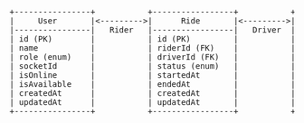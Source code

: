 <pre lang="markdown">

+----------------+           +-----------------+           +----------------+
|     User       |<--------->|      Ride       |<--------->|     User       |
|----------------|   Rider   |-----------------|   Driver  |----------------|
| id (PK)        |           | id (PK)         |           | id (PK)        |
| name           |           | riderId (FK)    |           | name           |
| role (enum)    |           | driverId (FK)   |           | role (enum)    |
| socketId       |           | status (enum)   |           | socketId       |
| isOnline       |           | startedAt       |           | isOnline       |
| isAvailable    |           | endedAt         |           | isAvailable    |
| createdAt      |           | createdAt       |           | createdAt      |
| updatedAt      |           | updatedAt       |           | updatedAt      |
+----------------+           +-----------------+           +----------------+

</pre>
